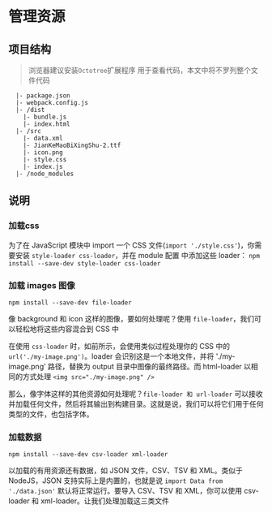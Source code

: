 # 管理资源

## 项目结构

> 浏览器建议安装`Octotree`扩展程序 用于查看代码，本文中将不罗列整个文件代码

```
  |- package.json
  |- webpack.config.js
  |- /dist
    |- bundle.js
    |- index.html
  |- /src
    |- data.xml
    |- JianKeMaoBiXingShu-2.ttf
    |- icon.png
    |- style.css
    |- index.js
  |- /node_modules
```

## 说明

### 加载css

为了在 JavaScript 模块中 import 一个 CSS 文件(`import './style.css'`)，你需要安装 `style-loader css-loader`，并在 module 配置 中添加这些 loader：
`npm install --save-dev style-loader css-loader`


### 加载 images 图像

`npm install --save-dev file-loader`

像 background 和 icon 这样的图像，要如何处理呢？使用 `file-loader`，我们可以轻松地将这些内容混合到 CSS 中

在使用 `css-loader` 时，如前所示，会使用类似过程处理你的 CSS 中的 `url('./my-image.png')`。loader 会识别这是一个本地文件，并将 './my-image.png' 路径，替换为 output 目录中图像的最终路径。而 html-loader 以相同的方式处理 `<img src="./my-image.png" />`

那么，像字体这样的其他资源如何处理呢？`file-loader 和 url-loader` 可以接收并加载任何文件，然后将其输出到构建目录。这就是说，我们可以将它们用于任何类型的文件，也包括字体。

### 加载数据

`npm install --save-dev csv-loader xml-loader`

以加载的有用资源还有数据，如 JSON 文件，CSV、TSV 和 XML。类似于 NodeJS，JSON 支持实际上是内置的，也就是说 `import Data from './data.json'` 默认将正常运行。要导入 CSV、TSV 和 XML，你可以使用 csv-loader 和 xml-loader。让我们处理加载这三类文件